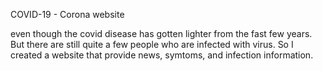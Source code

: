 COVID-19 - Corona website

even though the covid disease has gotten lighter from the fast few years. But there are still quite a few people who are infected with virus. So I created a website that provide news, symtoms, and infection information.
